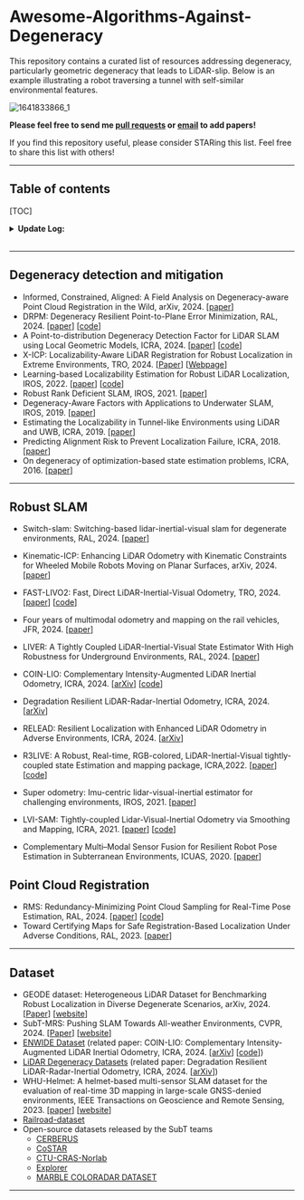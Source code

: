 # Awesome-Algorithms-Against-Degeneracy

This repository contains a curated list of resources addressing degeneracy, particularly geometric degeneracy that leads to LiDAR-slip. Below is an example illustrating a robot traversing a tunnel with self-similar environmental features.

![1641833866_1](README.assets/1641833866_1.gif)

**Please feel free to send me [pull requests](https://github.com/thisparticle/Awesome-Implicit-NeRF-Robotics/blob/main/how-to-PR.md) or [email](mailto:muhammadzubairirshad@gmail.com) to add papers!**

If you find this repository useful, please consider STARing this list. Feel free to share this list with others!

---
## Table of contents

[TOC]

<details span>
<summary><b>Update Log:</b></summary>
<br>
**Oct 19, 2024**
- Added 5 papers: Kinematic-ICP, Switch-slam, DRPM, A Point-to-distribution Degeneracy Detection Factor for LiDAR SLAM using Local Geometric Models, Informed, Constrained, Aligned: A Field Analysis on Degeneracy-aware Point Cloud Registration in the Wild

**July 17, 2024**

- create repo

</details>
<br> 

---
## Degeneracy  detection and mitigation 

* Informed, Constrained, Aligned: A Field Analysis on Degeneracy-aware Point Cloud Registration in the Wild, arXiv, 2024. [[paper](https://arxiv.org/abs/2408.11809)]
* DRPM: Degeneracy Resilient Point-to-Plane Error Minimization, RAL, 2024. [[paper](https://arxiv.org/abs/2410.10784)] [[code](https://github.com/ntnu-arl/drpm?tab=readme-ov-file)]
* A Point-to-distribution Degeneracy Detection Factor for LiDAR SLAM using Local Geometric Models, ICRA, 2024. [[paper](https://ieeexplore.ieee.org/document/10610340/)] [[code](https://github.com/jisehua/Degenerate-Detection)]
* X-ICP: Localizability-Aware LiDAR Registration for Robust Localization in Extreme Environments, TRO, 2024. [[Paper](https://ieeexplore.ieee.org/document/10328716)] [[Webpage](https://sites.google.com/leggedrobotics.com/x-icp)] 
* Learning-based Localizability Estimation for Robust LiDAR Localization, IROS, 2022. [[paper](https://ieeexplore.ieee.org/document/9982257)] [[code](https://github.com/leggedrobotics/L3E)]
* Robust Rank Deficient SLAM, IROS, 2021. [[paper](https://ieeexplore.ieee.org/document/9636443)]
* Degeneracy-Aware Factors with Applications to Underwater SLAM, IROS, 2019. [[paper](https://ieeexplore.ieee.org/document/8968577/)]
* Estimating the Localizability in Tunnel-like Environments using LiDAR and UWB, ICRA, 2019. [[paper](https://ieeexplore.ieee.org/document/8794167)]
* Predicting Alignment Risk to Prevent Localization Failure, ICRA, 2018. [[paper](https://ieeexplore.ieee.org/document/8462890)]
* On degeneracy of optimization-based state estimation problems, ICRA, 2016. [[paper](https://ieeexplore.ieee.org/document/7487211)]

---
## Robust SLAM

* Switch-slam: Switching-based lidar-inertial-visual slam for degenerate environments, RAL, 2024. [[paper](https://ieeexplore.ieee.org/document/10582434)]

* Kinematic-ICP: Enhancing LiDAR Odometry with Kinematic Constraints for Wheeled Mobile Robots Moving on Planar Surfaces, arXiv, 2024. [[paper](https://arxiv.org/abs/2410.10277)]

* FAST-LIVO2: Fast, Direct LiDAR-Inertial-Visual Odometry, TRO, 2024. [[paper](https://ieeexplore.ieee.org/document/9739244)] [[code](https://github.com/hku-mars/FAST-LIVO2)]
* Four years of multimodal odometry and mapping on the rail vehicles, JFR, 2024. [[paper](https://onlinelibrary.wiley.com/doi/abs/10.1002/rob.22256)]
* LIVER: A Tightly Coupled LiDAR-Inertial-Visual State Estimator With High Robustness for Underground Environments, RAL, 2024. [[paper](https://ieeexplore.ieee.org/document/10404014)]

* COIN-LIO: Complementary Intensity-Augmented LiDAR Inertial Odometry, ICRA, 2024. [[arXiv](https://arxiv.org/abs/2310.01235)] [[code](https://github.com/ethz-asl/COIN-LIO)]
* Degradation Resilient LiDAR-Radar-Inertial Odometry, ICRA, 2024. [[arXiv](https://arxiv.org/abs/2403.05332)]
* RELEAD: Resilient Localization with Enhanced LiDAR Odometry in Adverse Environments, ICRA, 2024. [[arXiv](https://arxiv.org/abs/2402.18934)]
* R3LIVE: A Robust, Real-time, RGB-colored, LiDAR-Inertial-Visual tightly-coupled state Estimation and mapping package, ICRA,2022. [[paper](https://ieeexplore.ieee.org/document/9811935)] [[code](https://github.com/hku-mars/r3live)]
* Super odometry: Imu-centric lidar-visual-inertial estimator for challenging environments, IROS, 2021. [[paper](https://arxiv.org/pdf/2104.14938)]
* LVI-SAM: Tightly-coupled Lidar-Visual-Inertial Odometry via Smoothing and Mapping, ICRA, 2021. [[paper](https://github.com/TixiaoShan/LVI-SAM/blob/master/doc/paper.pdf)] [[code](https://github.com/TixiaoShan/LVI-SAM)]
* Complementary Multi–Modal Sensor Fusion for Resilient Robot Pose Estimation in Subterranean Environments, ICUAS, 2020. [[paper](https://ieeexplore.ieee.org/document/9213865)]

## Point Cloud Registration

* RMS: Redundancy-Minimizing Point Cloud Sampling for Real-Time Pose Estimation, RAL, 2024. [[paper](https://ieeexplore.ieee.org/document/10502131)] [[code](https://github.com/ctu-mrs/RMS)]
* Toward Certifying Maps for Safe Registration-Based Localization Under Adverse Conditions, RAL, 2023. [[paper](https://arxiv.org/abs/2309.04251)]

---
## Dataset

* GEODE dataset: Heterogeneous LiDAR Dataset for Benchmarking Robust Localization in Diverse Degenerate Scenarios, arXiv, 2024. [[Paper](https://arxiv.org/abs/2409.04961)] [[website](https://thisparticle.github.io/geode/)]
* SubT-MRS: Pushing SLAM Towards All-weather Environments, CVPR, 2024. [[Paper](https://openaccess.thecvf.com/content/CVPR2024/papers/Zhao_SubT-MRS_Dataset_Pushing_SLAM_Towards_All-weather_Environments_CVPR_2024_paper.pdf)] [[website](https://superodometry.com/datasets)]
* [ENWIDE Dataset](https://projects.asl.ethz.ch/datasets/enwide) (related paper: COIN-LIO: Complementary Intensity-Augmented LiDAR Inertial Odometry, ICRA, 2024. [[arXiv](https://arxiv.org/abs/2310.01235)] [[code](https://github.com/ethz-asl/COIN-LIO)])
* [LiDAR Degeneracy Datasets](https://github.com/ntnu-arl/lidar_degeneracy_datasets) (related paper: Degradation Resilient LiDAR-Radar-Inertial Odometry, ICRA, 2024. [[arXiv](https://arxiv.org/abs/2403.05332)])
* WHU-Helmet: A helmet-based multi-sensor SLAM dataset for the evaluation of real-time 3D mapping in large-scale GNSS-denied environments, IEEE Transactions on Geoscience and Remote Sensing, 2023. [[paper](https://ieeexplore.ieee.org/document/10123040/)] [[website](https://github.com/kafeiyin00/WHU-HelmetDataset)]
* [Railroad-dataset](https://github.com/YushengWHU/Railroad-dataset)
* Open-source datasets released by the SubT teams
  * [CERBERUS](https://www.subt-cerberus.org/code--data.html)
  * [CoSTAR](https://github.com/NeBula-Autonomy)
  * [CTU-CRAS-Norlab](https://github.com/ctu-mrs/slam_datasets)
  * [Explorer](https://theairlab.org/dataset/interestingness)
  * [MARBLE  COLORADAR DATASET](https://arpg.github.io/coloradar/)

----
